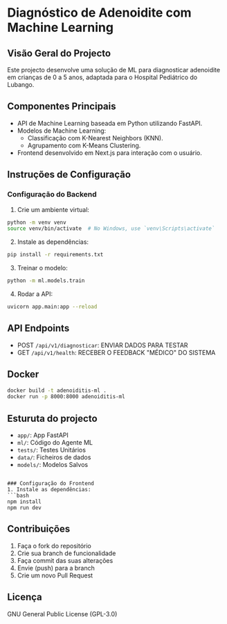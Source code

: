 # Diagnóstico de Adenoidite com Machine Learning

## Visão Geral do Projecto
Este projecto desenvolve uma solução de ML para diagnosticar adenoidite em crianças de 0 a 5 anos, adaptada para o Hospital Pediátrico do Lubango.

## Componentes Principais
- API de Machine Learning baseada em Python utilizando FastAPI.
- Modelos de Machine Learning:
  - Classificação com K-Nearest Neighbors (KNN).
  - Agrupamento com K-Means Clustering.
- Frontend desenvolvido em Next.js para interação com o usuário.

## Instruções de Configuração

### Configuração do Backend
1. Crie um ambiente virtual:
```bash
python -m venv venv
source venv/bin/activate  # No Windows, use `venv\Scripts\activate`
```

2. Instale as dependências:
```bash
pip install -r requirements.txt
```

3. Treinar o modelo:
```bash
python -m ml.models.train
```

4. Rodar a API:
```bash
uvicorn app.main:app --reload
```

## API Endpoints

- POST `/api/v1/diagnosticar`: ENVIAR DADOS PARA TESTAR
- GET `/api/v1/health`: RECEBER O FEEDBACK "MÉDICO" DO SISTEMA

## Docker


```bash
docker build -t adenoiditis-ml .
docker run -p 8000:8000 adenoiditis-ml
```

## Esturuta do projecto

- `app/`: App FastAPI
- `ml/`: Código do Agente ML
- `tests/`: Testes Unitários
- `data/`: Ficheiros de dados
- `models/`: Modelos Salvos
```

### Configuração do Frontend
1. Instale as dependências:
```bash
npm install
npm run dev
```
## Contribuições
1. Faça o fork do repositório
2. Crie sua branch de funcionalidade
3. Faça commit das suas alterações
4. Envie (push) para a branch
5. Crie um novo Pull Request

## Licença
GNU General Public License (GPL-3.0)
